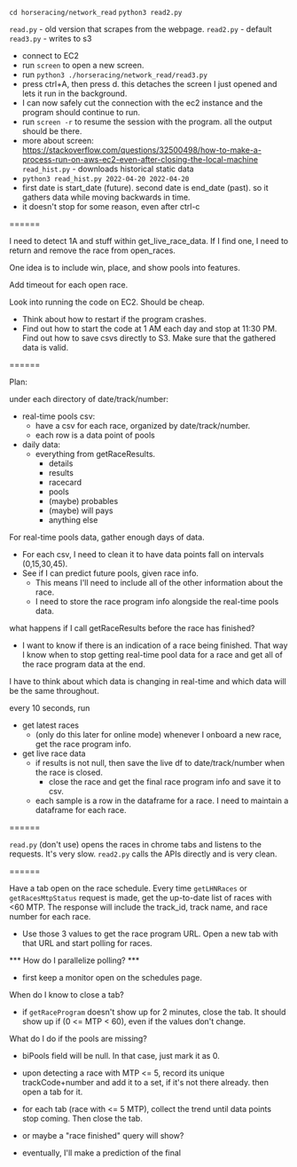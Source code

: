 
`cd horseracing/network_read`
`python3 read2.py`

`read.py` - old version that scrapes from the webpage.
`read2.py` - default
`read3.py` - writes to s3
- connect to EC2
- run `screen` to open a new screen.
- run `python3 ./horseracing/network_read/read3.py`
- press ctrl+A, then press d. this detaches the screen I just opened and lets it run in the background.
- I can now safely cut the connection with the ec2 instance and the program should continue to run.
- run `screen -r` to resume the session with the program. all the output should be there.
- more about screen: https://stackoverflow.com/questions/32500498/how-to-make-a-process-run-on-aws-ec2-even-after-closing-the-local-machine
`read_hist.py` - downloads historical static data
- `python3 read_hist.py 2022-04-20 2022-04-20`
- first date is start_date (future). second date is end_date (past). so it gathers data while moving backwards in time.
- it doesn't stop for some reason, even after ctrl-c

======

I need to detect 1A and stuff within get_live_race_data. If I find one, I need to return and remove the race from open_races.

One idea is to include win, place, and show pools into features.

Add timeout for each open race.

Look into running the code on EC2. Should be cheap.
- Think about how to restart if the program crashes.
- Find out how to start the code at 1 AM each day and stop at 11:30 PM.
Find out how to save csvs directly to S3.
Make sure that the gathered data is valid.


======

Plan:

under each directory of date/track/number:
- real-time pools csv:
    - have a csv for each race, organized by date/track/number.
    - each row is a data point of pools
- daily data:
    - everything from getRaceResults.
        - details
        - results
        - racecard
        - pools
        - (maybe) probables
        - (maybe) will pays
        - anything else

For real-time pools data, gather enough days of data.
- For each csv, I need to clean it to have data points fall on intervals (0,15,30,45).
- See if I can predict future pools, given race info.
    - This means I'll need to include all of the other information about the race.
    - I need to store the race program info alongside the real-time pools data.

what happens if I call getRaceResults before the race has finished?
- I want to know if there is an indication of a race being finished. That way I know when to stop
    getting real-time pool data for a race and get all of the race program data at the end.

I have to think about which data is changing in real-time and which data will be the same throughout.

every 10 seconds, run
- get latest races
    - (only do this later for online mode) whenever I onboard a new race, get the race program info.
- get live race data
    - if results is not null, then save the live df to date/track/number when the race is closed.
        - close the race and get the final race program info and save it to csv.
    - each sample is a row in the dataframe for a race. I need to maintain a dataframe for each race.

======

`read.py` (don't use) opens the races in chrome tabs and listens to the requests. It's very slow.
`read2.py` calls the APIs directly and is very clean.

======

Have a tab open on the race schedule. Every time `getLHNRaces` or `getRacesMtpStatus` request is made, get the up-to-date list of races with <60 MTP. The response will include the track_id, track name, and race number for each race.
- Use those 3 values to get the race program URL. Open a new tab with that URL and start polling for races.

*** How do I parallelize polling? ***
- first keep a monitor open on the schedules page.

When do I know to close a tab?
- if `getRaceProgram` doesn't show up for 2 minutes, close the tab. It should show up if (0 <= MTP < 60), even if the values don't change.

What do I do if the pools are missing?
- biPools field will be null. In that case, just mark it as 0.

- upon detecting a race with MTP <= 5, record its unique trackCode+number and add it to a set, if it's not there already. then open a tab for it.
- for each tab (race with <= 5 MTP), collect the trend until data points stop coming. Then close the tab.
- or maybe a "race finished" query will show?
- eventually, I'll make a prediction of the final 